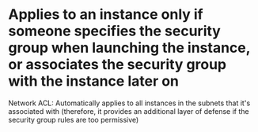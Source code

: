 # Applies to an instance only if someone specifies the security group when launching the instance, or associates the security group with the instance later on

Network ACL: Automatically applies to all instances in the subnets that it's associated with (therefore, it provides an additional layer of defense if the security group rules are too permissive)